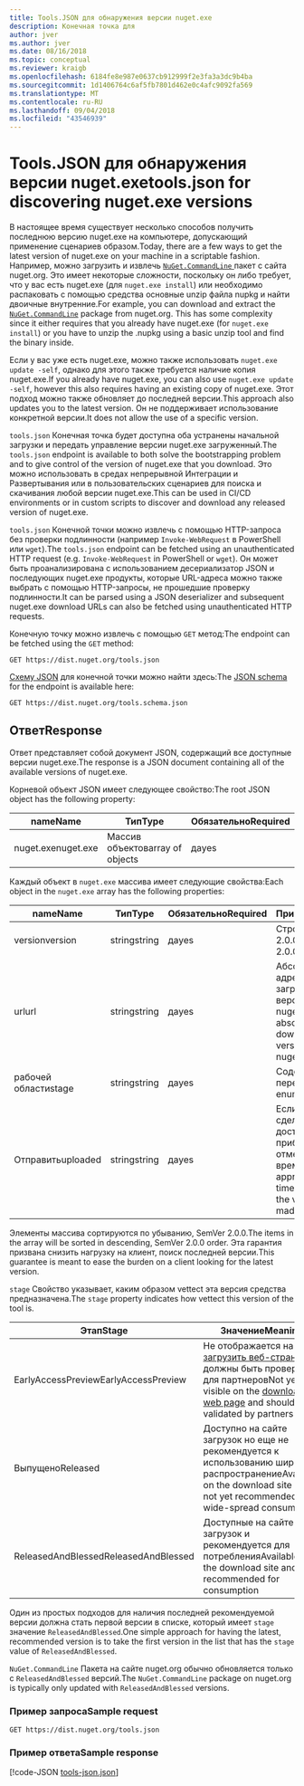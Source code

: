 ```yaml
---
title: Tools.JSON для обнаружения версии nuget.exe
description: Конечная точка для
author: jver
ms.author: jver
ms.date: 08/16/2018
ms.topic: conceptual
ms.reviewer: kraigb
ms.openlocfilehash: 6184fe8e987e0637cb912999f2e3fa3a3dc9b4ba
ms.sourcegitcommit: 1d1406764c6af5fb7801d462e0c4afc9092fa569
ms.translationtype: MT
ms.contentlocale: ru-RU
ms.lasthandoff: 09/04/2018
ms.locfileid: "43546939"
---
```

# <a name="toolsjson-for-discovering-nugetexe-versions"></a><span data-ttu-id="4cf16-103">Tools.JSON для обнаружения версии nuget.exe</span><span class="sxs-lookup"><span data-stu-id="4cf16-103">tools.json for discovering nuget.exe versions</span></span>

<span data-ttu-id="4cf16-104">В настоящее время существует несколько способов получить последнюю версию nuget.exe на компьютере, допускающий применение сценариев образом.</span><span class="sxs-lookup"><span data-stu-id="4cf16-104">Today, there are a few ways to get the latest version of nuget.exe on your machine in a scriptable fashion.</span></span> <span data-ttu-id="4cf16-105">Например, можно загрузить и извлечь [ `NuGet.CommandLine` ](https://www.nuget.org/packages/NuGet.CommandLine/) пакет с сайта nuget.org. Это имеет некоторые сложности, поскольку он либо требует, что у вас есть nuget.exe (для `nuget.exe install`) или необходимо распаковать с помощью средства основные unzip файла nupkg и найти двоичные внутренние.</span><span class="sxs-lookup"><span data-stu-id="4cf16-105">For example, you can download and extract the [`NuGet.CommandLine`](https://www.nuget.org/packages/NuGet.CommandLine/) package from nuget.org. This has some complexity since it either requires that you already have nuget.exe (for `nuget.exe install`) or you have to unzip the .nupkg using a basic unzip tool and find the binary inside.</span></span>

<span data-ttu-id="4cf16-106">Если у вас уже есть nuget.exe, можно также использовать `nuget.exe update -self`, однако для этого также требуется наличие копия nuget.exe.</span><span class="sxs-lookup"><span data-stu-id="4cf16-106">If you already have nuget.exe, you can also use `nuget.exe update -self`, however this also requires having an existing copy of nuget.exe.</span></span> <span data-ttu-id="4cf16-107">Этот подход можно также обновляет до последней версии.</span><span class="sxs-lookup"><span data-stu-id="4cf16-107">This approach also updates you to the latest version.</span></span> <span data-ttu-id="4cf16-108">Он не поддерживает использование конкретной версии.</span><span class="sxs-lookup"><span data-stu-id="4cf16-108">It does not allow the use of a specific version.</span></span>

<span data-ttu-id="4cf16-109">`tools.json` Конечная точка будет доступна оба устранены начальной загрузки и передать управление версии nuget.exe загруженный.</span><span class="sxs-lookup"><span data-stu-id="4cf16-109">The `tools.json` endpoint is available to both solve the bootstrapping problem and to give control of the version of nuget.exe that you download.</span></span> <span data-ttu-id="4cf16-110">Это можно использовать в средах непрерывной Интеграции и Развертывания или в пользовательских сценариев для поиска и скачивания любой версии nuget.exe.</span><span class="sxs-lookup"><span data-stu-id="4cf16-110">This can be used in CI/CD environments or in custom scripts to discover and download any released version of nuget.exe.</span></span>

<span data-ttu-id="4cf16-111">`tools.json` Конечной точки можно извлечь с помощью HTTP-запроса без проверки подлинности (например `Invoke-WebRequest` в PowerShell или `wget`).</span><span class="sxs-lookup"><span data-stu-id="4cf16-111">The `tools.json` endpoint can be fetched using an unauthenticated HTTP request (e.g. `Invoke-WebRequest` in PowerShell or `wget`).</span></span> <span data-ttu-id="4cf16-112">Он может быть проанализирована с использованием десериализатор JSON и последующих nuget.exe продукты, которые URL-адреса можно также выбрать с помощью HTTP-запросы, не прошедшие проверку подлинности.</span><span class="sxs-lookup"><span data-stu-id="4cf16-112">It can be parsed using a JSON deserializer and subsequent nuget.exe download URLs can also be fetched using unauthenticated HTTP requests.</span></span>

<span data-ttu-id="4cf16-113">Конечную точку можно извлечь с помощью `GET` метод:</span><span class="sxs-lookup"><span data-stu-id="4cf16-113">The endpoint can be fetched using the `GET` method:</span></span>

    GET https://dist.nuget.org/tools.json

<span data-ttu-id="4cf16-114">[Схему JSON](http://json-schema.org/) для конечной точки можно найти здесь:</span><span class="sxs-lookup"><span data-stu-id="4cf16-114">The [JSON schema](http://json-schema.org/) for the endpoint is available here:</span></span>

    GET https://dist.nuget.org/tools.schema.json

## <a name="response"></a><span data-ttu-id="4cf16-115">Ответ</span><span class="sxs-lookup"><span data-stu-id="4cf16-115">Response</span></span>

<span data-ttu-id="4cf16-116">Ответ представляет собой документ JSON, содержащий все доступные версии nuget.exe.</span><span class="sxs-lookup"><span data-stu-id="4cf16-116">The response is a JSON document containing all of the available versions of nuget.exe.</span></span>

<span data-ttu-id="4cf16-117">Корневой объект JSON имеет следующее свойство:</span><span class="sxs-lookup"><span data-stu-id="4cf16-117">The root JSON object has the following property:</span></span>

<span data-ttu-id="4cf16-118">name</span><span class="sxs-lookup"><span data-stu-id="4cf16-118">Name</span></span>      | <span data-ttu-id="4cf16-119">Тип</span><span class="sxs-lookup"><span data-stu-id="4cf16-119">Type</span></span>             | <span data-ttu-id="4cf16-120">Обязательно</span><span class="sxs-lookup"><span data-stu-id="4cf16-120">Required</span></span>
--------- | ---------------- | --------
<span data-ttu-id="4cf16-121">nuget.exe</span><span class="sxs-lookup"><span data-stu-id="4cf16-121">nuget.exe</span></span> | <span data-ttu-id="4cf16-122">Массив объектов</span><span class="sxs-lookup"><span data-stu-id="4cf16-122">array of objects</span></span> | <span data-ttu-id="4cf16-123">да</span><span class="sxs-lookup"><span data-stu-id="4cf16-123">yes</span></span>

<span data-ttu-id="4cf16-124">Каждый объект в `nuget.exe` массива имеет следующие свойства:</span><span class="sxs-lookup"><span data-stu-id="4cf16-124">Each object in the `nuget.exe` array has the following properties:</span></span>

<span data-ttu-id="4cf16-125">name</span><span class="sxs-lookup"><span data-stu-id="4cf16-125">Name</span></span>     | <span data-ttu-id="4cf16-126">Тип</span><span class="sxs-lookup"><span data-stu-id="4cf16-126">Type</span></span>   | <span data-ttu-id="4cf16-127">Обязательно</span><span class="sxs-lookup"><span data-stu-id="4cf16-127">Required</span></span> | <span data-ttu-id="4cf16-128">Примечания</span><span class="sxs-lookup"><span data-stu-id="4cf16-128">Notes</span></span>
-------- | ------ | -------- | -----
<span data-ttu-id="4cf16-129">version</span><span class="sxs-lookup"><span data-stu-id="4cf16-129">version</span></span>  | <span data-ttu-id="4cf16-130">string</span><span class="sxs-lookup"><span data-stu-id="4cf16-130">string</span></span> | <span data-ttu-id="4cf16-131">да</span><span class="sxs-lookup"><span data-stu-id="4cf16-131">yes</span></span>      | <span data-ttu-id="4cf16-132">Строка SemVer 2.0.0.</span><span class="sxs-lookup"><span data-stu-id="4cf16-132">A SemVer 2.0.0 string</span></span>
<span data-ttu-id="4cf16-133">url</span><span class="sxs-lookup"><span data-stu-id="4cf16-133">url</span></span>      | <span data-ttu-id="4cf16-134">string</span><span class="sxs-lookup"><span data-stu-id="4cf16-134">string</span></span> | <span data-ttu-id="4cf16-135">да</span><span class="sxs-lookup"><span data-stu-id="4cf16-135">yes</span></span>      | <span data-ttu-id="4cf16-136">Абсолютный URL-адрес для загрузки этой версии nuget.exe</span><span class="sxs-lookup"><span data-stu-id="4cf16-136">An absolute URL for downloading this version of nuget.exe</span></span>
<span data-ttu-id="4cf16-137">рабочей области</span><span class="sxs-lookup"><span data-stu-id="4cf16-137">stage</span></span>    | <span data-ttu-id="4cf16-138">string</span><span class="sxs-lookup"><span data-stu-id="4cf16-138">string</span></span> | <span data-ttu-id="4cf16-139">да</span><span class="sxs-lookup"><span data-stu-id="4cf16-139">yes</span></span>      | <span data-ttu-id="4cf16-140">Содержит строку перечисления</span><span class="sxs-lookup"><span data-stu-id="4cf16-140">An enum string</span></span>
<span data-ttu-id="4cf16-141">Отправить</span><span class="sxs-lookup"><span data-stu-id="4cf16-141">uploaded</span></span> | <span data-ttu-id="4cf16-142">string</span><span class="sxs-lookup"><span data-stu-id="4cf16-142">string</span></span> | <span data-ttu-id="4cf16-143">да</span><span class="sxs-lookup"><span data-stu-id="4cf16-143">yes</span></span>      | <span data-ttu-id="4cf16-144">Если версии были сделаны доступными приблизительное отметка времени</span><span class="sxs-lookup"><span data-stu-id="4cf16-144">An approximate timestamp of when the version was made available</span></span>

<span data-ttu-id="4cf16-145">Элементы массива сортируются по убыванию, SemVer 2.0.0.</span><span class="sxs-lookup"><span data-stu-id="4cf16-145">The items in the array will be sorted in descending, SemVer 2.0.0 order.</span></span> <span data-ttu-id="4cf16-146">Эта гарантия призвана снизить нагрузку на клиент, поиск последней версии.</span><span class="sxs-lookup"><span data-stu-id="4cf16-146">This guarantee is meant to ease the burden on a client looking for the latest version.</span></span> 

<span data-ttu-id="4cf16-147">`stage` Свойство указывает, каким образом vettect эта версия средства предназначена.</span><span class="sxs-lookup"><span data-stu-id="4cf16-147">The `stage` property indicates how vettect this version of the tool is.</span></span> 

<span data-ttu-id="4cf16-148">Этап</span><span class="sxs-lookup"><span data-stu-id="4cf16-148">Stage</span></span>              | <span data-ttu-id="4cf16-149">Значение</span><span class="sxs-lookup"><span data-stu-id="4cf16-149">Meaning</span></span>
------------------ | ------
<span data-ttu-id="4cf16-150">EarlyAccessPreview</span><span class="sxs-lookup"><span data-stu-id="4cf16-150">EarlyAccessPreview</span></span> | <span data-ttu-id="4cf16-151">Не отображается на [загрузить веб-страницу](https://www.nuget.org/downloads) и должны быть проверены для партнеров</span><span class="sxs-lookup"><span data-stu-id="4cf16-151">Not yet visible on the [download web page](https://www.nuget.org/downloads) and should be validated by partners</span></span>
<span data-ttu-id="4cf16-152">Выпущено</span><span class="sxs-lookup"><span data-stu-id="4cf16-152">Released</span></span>           | <span data-ttu-id="4cf16-153">Доступно на сайте загрузок но еще не рекомендуется к использованию широкое распространение</span><span class="sxs-lookup"><span data-stu-id="4cf16-153">Available on the download site but is not yet recommended for wide-spread consumption</span></span>
<span data-ttu-id="4cf16-154">ReleasedAndBlessed</span><span class="sxs-lookup"><span data-stu-id="4cf16-154">ReleasedAndBlessed</span></span> | <span data-ttu-id="4cf16-155">Доступные на сайте загрузок и рекомендуется для потребления</span><span class="sxs-lookup"><span data-stu-id="4cf16-155">Available on the download site and is recommended for consumption</span></span>

<span data-ttu-id="4cf16-156">Один из простых подходов для наличия последней рекомендуемой версии должна стать первой версии в списке, который имеет `stage` значение `ReleasedAndBlessed`.</span><span class="sxs-lookup"><span data-stu-id="4cf16-156">One simple approach for having the latest, recommended version is to take the first version in the list that has the `stage` value of `ReleasedAndBlessed`.</span></span>

<span data-ttu-id="4cf16-157">`NuGet.CommandLine` Пакета на сайте nuget.org обычно обновляется только с `ReleasedAndBlessed` версий.</span><span class="sxs-lookup"><span data-stu-id="4cf16-157">The `NuGet.CommandLine` package on nuget.org is typically only updated with `ReleasedAndBlessed` versions.</span></span>

### <a name="sample-request"></a><span data-ttu-id="4cf16-158">Пример запроса</span><span class="sxs-lookup"><span data-stu-id="4cf16-158">Sample request</span></span>

    GET https://dist.nuget.org/tools.json

### <a name="sample-response"></a><span data-ttu-id="4cf16-159">Пример ответа</span><span class="sxs-lookup"><span data-stu-id="4cf16-159">Sample response</span></span>

[!code-JSON [tools-json.json](./_data/tools-json.json)]
